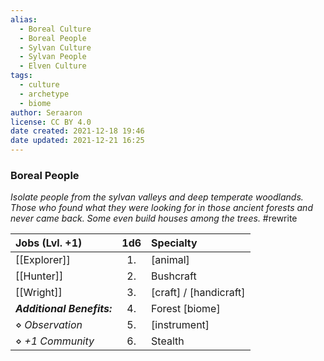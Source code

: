```yaml
---
alias:
  - Boreal Culture
  - Boreal People
  - Sylvan Culture
  - Sylvan People
  - Elven Culture
tags:
  - culture
  - archetype
  - biome
author: Seraaron
license: CC BY 4.0
date created: 2021-12-18 19:46
date updated: 2021-12-21 16:25
---
```


### Boreal People

_Isolate people from the sylvan valleys and deep temperate woodlands. Those who found what they were looking for in those ancient forests and never came back. Some even build houses among the trees._ #rewrite

| Jobs (Lvl. +1)             | 1d6 | Specialty              |
| :------------------------- | :-: | :--------------------- |
| [[Explorer]]               |  1. | [animal]               |
| [[Hunter]]                 |  2. | Bushcraft              |
| [[Wright]]                 |  3. | [craft] / [handicraft] |
| _**Additional Benefits:**_  |  4. | Forest [biome]         |
| ⋄ _Observation_            |  5. | [instrument]           |
| ⋄ _+1 Community_           |  6. | Stealth                |
